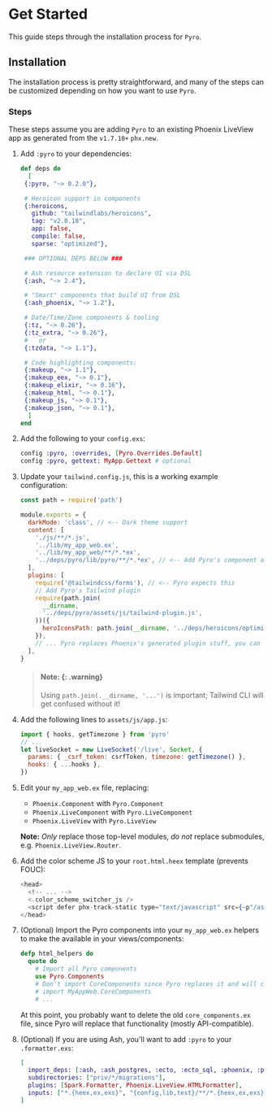 # Get Started

This guide steps through the installation process for `Pyro`.

## Installation

The installation process is pretty straightforward, and many of the steps can be customized depending on how you want to use `Pyro`.

### Steps

These steps assume you are adding `Pyro` to an existing Phoenix LiveView app as generated from the `v1.7.10+` `phx.new`.

1. Add `:pyro` to your dependencies:

   ```elixir
   def deps do
     [
    {:pyro, "~> 0.2.0"},

    # Heroicon support in components
    {:heroicons,
      github: "tailwindlabs/heroicons",
      tag: "v2.0.18",
      app: false,
      compile: false,
      sparse: "optimized"},

    ### OPTIONAL DEPS BELOW ###

    # Ash resource extension to declare UI via DSL
    {:ash, "~> 2.4"},

    # "Smart" components that build UI from DSL
    {:ash_phoenix, "~> 1.2"},

    # Date/Time/Zone components & tooling
    {:tz, "~> 0.26"},
    {:tz_extra, "~> 0.26"},
    #   or
    {:tzdata, "~> 1.1"},

    # Code highlighting components:
    {:makeup, "~> 1.1"},
    {:makeup_eex, "~> 0.1"},
    {:makeup_elixir, "~> 0.16"},
    {:makeup_html, "~> 0.1"},
    {:makeup_js, "~> 0.1"},
    {:makeup_json, "~> 0.1"},
     ]
   end
   ```

2. Add the following to your `config.exs`:

   ```elixir
   config :pyro, :overrides, [Pyro.Overrides.Default]
   config :pyro, gettext: MyApp.Gettext # optional
   ```

3. Update your `tailwind.config.js`, this is a working example configuration:

   ```js
   const path = require('path')

   module.exports = {
     darkMode: 'class', // <-- Dark theme support
     content: [
       './js/**/*.js',
       '../lib/my_app_web.ex',
       '../lib/my_app_web/**/*.*ex',
       '../deps/pyro/lib/pyro/**/*.*ex', // <-- Add Pyro's component and overrides files
     ],
     plugins: [
       require('@tailwindcss/forms'), // <-- Pyro expects this
       // Add Pyro's Tailwind plugin
       require(path.join(
         __dirname,
         '../deps/pyro/assets/js/tailwind-plugin.js',
       ))({
         heroIconsPath: path.join(__dirname, '../deps/heroicons/optimized'),
       }),
       // ... Pyro replaces Phoenix's generated plugin stuff, you can delete it!
     ],
   }
   ```

   > #### Note: {: .warning}
   >
   > Using `path.join(.__dirname, '...')` is important; Tailwind CLI will get confused without it!

4. Add the following lines to `assets/js/app.js`:

   ```js
   import { hooks, getTimezone } from 'pyro'
   // ...
   let liveSocket = new LiveSocket('/live', Socket, {
     params: { _csrf_token: csrfToken, timezone: getTimezone() },
     hooks: { ...hooks },
   })
   ```

5. Edit your `my_app_web.ex` file, replacing:

   - `Phoenix.Component` with `Pyro.Component`
   - `Phoenix.LiveComponent` with `Pyro.LiveComponent`
   - `Phoenix.LiveView` with `Pyro.LiveView`

   **Note:** _Only_ replace those top-level modules, _do not_ replace submodules, e.g. `Phoenix.LiveView.Router`.

6. Add the color scheme JS to your `root.html.heex` template (prevents FOUC):

   ```heex
   <head>
     <!-- ... -->
     <.color_scheme_switcher_js />
     <script defer phx-track-static type="text/javascript" src={~p"/assets/app.js"}>
   </head>
   ```

7. (Optional) Import the Pyro components into your `my_app_web.ex` helpers to make the available in your views/components:

   ```elixir
   defp html_helpers do
     quote do
       # Import all Pyro components
       use Pyro.Components
       # Don't import CoreComponents since Pyro replaces it and will conflict
       # import MyAppWeb.CoreComponents
       # ...
   ```

   At this point, you probably want to delete the old `core_components.ex` file, since Pyro will replace that functionality (mostly API-compatible).

8. (Optional) If you are using Ash, you'll want to add `:pyro` to your `.formatter.exs`:

   ```elixir
   [
     import_deps: [:ash, :ash_postgres, :ecto, :ecto_sql, :phoenix, :pyro],
     subdirectories: ["priv/*/migrations"],
     plugins: [Spark.Formatter, Phoenix.LiveView.HTMLFormatter],
     inputs: ["*.{heex,ex,exs}", "{config,lib,test}/**/*.{heex,ex,exs}", "priv/*/seeds.exs"]
   ]
   ```
